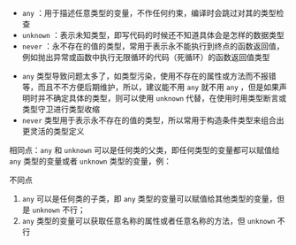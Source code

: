 - `any` ：用于描述任意类型的变量，不作任何约束，编译时会跳过对其的类型检查
- `unknown` ：表示未知类型，即写代码的时候还不知道具体会是怎样的数据类型
- `never` ：永不存在的值的类型，常用于表示永不能执行到终点的函数返回值，例如抛出异常或函数中执行无限循环的代码（死循环）的函数返回值类型

* `any` 类型导致问题太多了，如类型污染，使用不存在的属性或方法而不报错等，而且不不方便后期维护，所以，建议能不用 `any` 就不用 `any` ，但是如果声明时并不确定具体的类型，则可以使用 `unknown` 代替，在使用时用类型断言或类型守卫进行类型收缩
* `never` 类型用于表示永不存在的值的类型，所以常用于构造条件类型来组合出更灵活的类型定义

相同点：`any` 和 `unknown` 可以是任何类的父类，即任何类型的变量都可以赋值给 `any` 类型的变量或者 `unknown` 类型的变量，例：

不同点

1. `any` 可以是任何类的子类，即 `any` 类型的变量可以赋值给其他类型的变量，但是 `unknown` 不行；
2. `any` 类型的变量可以获取任意名称的属性或者任意名称的方法，但 `unknown` 不行
